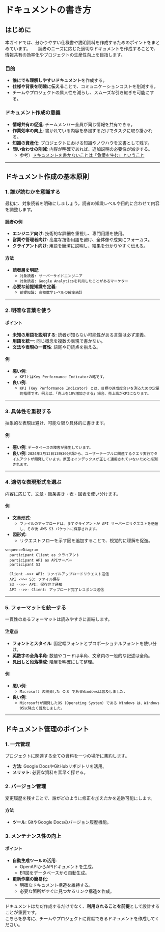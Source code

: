 # ドキュメントの書き方

## はじめに

本ガイドでは、分かりやすい仕様書や説明資料を作成するためのポイントをまとめています。　　
読者のニーズに応じた適切なドキュメントを作成することで、情報共有の効率化やプロジェクトの生産性向上を目指します。

### 目的

- **誰にでも理解しやすいドキュメント**を作成する。
- **仕様や背景を明確に伝える**ことで、コミュニケーションコストを削減する。
- チームやプロジェクトの属人性を減らし、スムーズな引き継ぎを可能にする。

### ドキュメント作成の意義

- **情報共有の促進**: チームメンバー全員が同じ情報を共有できる。
- **作業効率の向上**: 書かれている内容を参照するだけでタスクに取り掛かれる。
- **知識の資産化**: プロジェクトにおける知識やノウハウを文書として残す。
- **問い合わせの削減**: 内容が明確であれば、追加説明の必要性が減少する。
  - 参考）[ドキュメントを書かないことは「負債を生む」ということ](https://qiita.com/hiramax/items/213bd58837b39411fc06)

---

## ドキュメント作成の基本原則

### 1. 誰が読むかを意識する

最初に、対象読者を明確にしましょう。読者の知識レベルや目的に合わせて内容を調整します。

#### 読者の例

- **エンジニア向け**: 技術的な詳細を重視し、専門用語を使用。
- **営業や管理者向け**: 高度な技術用語を避け、全体像や成果にフォーカス。
- **クライアント向け**: 用語を簡潔に説明し、結果を分かりやすく伝える。

#### 方法

- **読者層を明記**:
  - `対象読者: サーバーサイドエンジニア`
  - `対象読者: Google Analyticsを利用したことがあるマーケター`
- **必要な前提知識を定義**:
  - `前提知識: 高校数学レベルの確率統計`

---

### 2. 明確な言葉を使う

#### ポイント

- **未知の用語を説明する**: 読者が知らない可能性がある言葉は必ず定義。
- **用語を統一**: 同じ概念を複数の表現で書かない。
- **文法や表現の一貫性**: 語尾や句読点を揃える。

#### 例

- **悪い例**:
  - `KPIとはKey Performance Indicatorの略です。`
- **良い例**:
  - `KPI (Key Performance Indicator) とは、目標の達成度合いを測るための定量的指標です。例えば、「売上を10%増加させる」場合、売上高がKPIになります。`

---

### 3. 具体性を重視する

抽象的な表現は避け、可能な限り具体的に書きます。

#### 例

- **悪い例**: `データベースの障害が発生しています。`
- **良い例**: `2024年3月12日13時30分頃から、ユーザーテーブルに関連するクエリ実行でタイムアウトが頻発しています。原因はインデックスが正しく適用されていないためと推測されます。`

---

### 4. 適切な表現形式を選ぶ

内容に応じて、文章・箇条書き・表・図表を使い分けます。

#### 例

- **文章形式**:
  - `ファイルのアップロードは、まずクライアントが API サーバーにリクエストを送信し、その後 AWS S3 バケットに保存されます。`
- **図形式**:
  - リクエストフローを示す図を追加することで、視覚的に理解を促進。

```mermaid
sequenceDiagram
  participant Client as クライアント
  participant API as APIサーバー
  participant S3

  Client ->>+ API: ファイルアップロードリクエスト送信
  API ->>+ S3: ファイル保存
  S3 -->>- API: 保存完了通知
  API -->>- Client: アップロード完了レスポンス送信

```

---

### 5. フォーマットを統一する

一貫性のあるフォーマットは読みやすさに直結します。

#### 注意点

- **フォントとスタイル**: 固定幅フォントとプロポーショナルフォントを使い分け。
- **英数字の全角半角**: 数値やコードは半角、文章内の一般的な記述は全角。
- **見出しと段落構成**: 階層を明確にして整理。

#### 例

- **悪い例**:
  - `Microsoft の開発した ＯＳ であるWindowsは普及しました.`
- **良い例**:
  - `Microsoftが開発したOS (Operating System) である Windows は、Windows 95以降広く普及しました。`

---

## ドキュメント管理のポイント

### 1. 一元管理

プロジェクトに関連する全ての資料を一つの場所に集約します。

- **方法**: Google DocsやGitHubリポジトリを活用。
- **メリット**: 必要な資料を素早く探せる。

### 2. バージョン管理

変更履歴を残すことで、誰がどのように修正を加えたかを追跡可能にします。

#### 方法

- **ツール**: GitやGoogle Docsのバージョン履歴機能。

### 3. メンテナンス性の向上

#### ポイント

- **自動生成ツールの活用**:
  - OpenAPIからAPIドキュメントを生成。
  - ER図をデータベースから自動生成。
- **更新作業の簡易化**:
  - 明確なドキュメント構造を維持する。
  - 必要な箇所がすぐに見つかるリンク構造を作成。

---

ドキュメントはただ作成するだけでなく、**利用されることを前提**として設計することが重要です。\
こちらを参考に、チームやプロジェクトに貢献できるドキュメントを作成してください。
